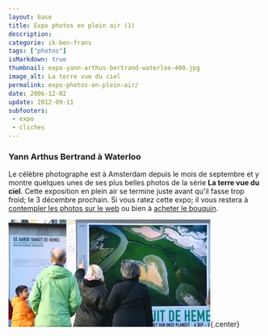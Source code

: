 ```yaml
---
layout: base
title: Expo photos en plein air (1)
description: 
categorie: ik-ben-frans
tags: ["photos"]
isMarkdown: true
thumbnail: expo-yann-arthus-bertrand-waterloo-400.jpg
image_alt: La terre vue du ciel
permalink: expo-photos-en-plein-air/
date: 2006-12-02
update: 2012-09-11
subfooters:
 - expo
 - cliches
---
```


### Yann Arthus Bertrand à Waterloo

<!-- HTML -->
Le célèbre photographe est à Amsterdam depuis le mois de septembre et y montre quelques unes de ses plus belles photos de la série <b>La terre vue du ciel</b>. Cette exposition en plein air se termine juste avant qu'il fasse trop froid; le 3 décembre prochain. Si vous ratez cette expo; il vous restera à <a href="http://www.yannarthusbertrand.com/yann2/affichage.php">contempler les photos sur le web</a>
ou bien à  <a href="http://ad.zanox.com/ppc/?8910668C596726294T&ULP=[[http://livre.fnac.com/a1673900/Yann-Arthus-Bertrand-La-Terre-vue-du-ciel">acheter le bouquin</a>.
<!-- / HTML -->

![La terre vue du ciel](expo-yann-arthus-bertrand-waterloo-400.jpg){.center}
